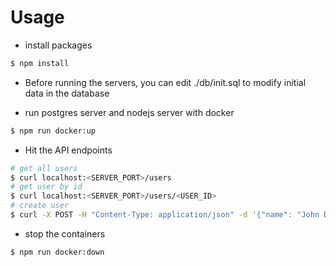 # Usage

- install packages

```bash
$ npm install
```

- Before running the servers, you can edit ./db/init.sql to modify initial data in the database

- run postgres server and nodejs server with docker

```bash
$ npm run docker:up
```

- Hit the API endpoints

```bash
# get all users
$ curl localhost:<SERVER_PORT>/users
# get user by id
$ curl localhost:<SERVER_PORT>/users/<USER_ID>
# create user
$ curl -X POST -H "Content-Type: application/json" -d '{"name": "John Doe", "email": "some.email@test.com"}' localhost:<SERVER_PORT>/users
```

- stop the containers

```bash
$ npm run docker:down
```
